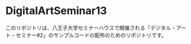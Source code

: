 DigitalArtSeminar13
===================

このリポジトリは、八王子大学セミナーハウスで開催される「デジタル・アート・セミナー#2」のサンプルコードの配布のためのリポジトリです。
